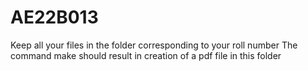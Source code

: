 # AE22B013
Keep all your files in the folder corresponding to your roll number
The command make should result in creation of a pdf file in this folder
